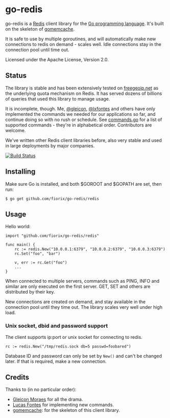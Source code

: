 go-redis
========

go-redis is a [Redis](http://redis.io) client library for the
[Go programming language](http://golang.org). It's built on the skeleton of
[gomemcache](http://github.com/bradfitz/gomemcache).

It is safe to use by multiple goroutines, and will automatically make new
connections to redis on demand - scales well. Idle connections stay in the
connection pool until time out.

Licensed under the Apache License, Version 2.0.


## Status

The library is stable and has been extensively tested on
[freegeoip.net](http://freegeoip.net) as the underlying quota mechanism
on Redis. It has served dozens of billions of queries that used this library
to manage usage.

It is incomplete, though. Me, [@gleicon](https://github.com/gleicon),
[@lxfontes](https://github.com/lxfontes) and others have only implemented the
commands we needed for our applications so far, and continue doing so with no
rush or schedule.
See [commands.go](https://github.com/fiorix/go-redis/blob/master/redis/commands.go)
for a list of supported commands - they're in alphabetical order. Contributors
are welcome.

We've written other Redis client libraries before, also very stable and used
in large deployments by major companies.

[![Build Status](https://secure.travis-ci.org/fiorix/go-redis.png)](http://travis-ci.org/fiorix/go-redis)


## Installing

Make sure Go is installed, and both $GOROOT and $GOPATH are set, then
run:

	$ go get github.com/fiorix/go-redis/redis


## Usage

Hello world:

	import "github.com/fiorix/go-redis/redis"

	func main() {
		rc := redis.New("10.0.0.1:6379", "10.0.0.2:6379", "10.0.0.3:6379")
		rc.Set("foo", "bar")

		v, err := rc.Get("foo")
		...
	}

When connected to multiple servers, commands such as PING, INFO and
similar are only executed on the first server. GET, SET and others are
distributed by their key.

New connections are created on demand, and stay available in the connection
pool until they time out. The library scales very well under high load.


### Unix socket, dbid and password support

The client supports ip:port or unix socket for connecting to redis.

	rc := redis.New("/tmp/redis.sock db=5 passwd=foobared")

Database ID and password can only be set by ``New()`` and can't be
changed later. If that is required, make a new connection.


## Credits

Thanks to (in no particular order):

- [Gleicon Moraes](https://github.com/gleicon) for all the drama.
- [Lucas Fontes](https://github.com/lxfontes) for implementing new commands.
- [gomemcache](https://github.com/bradfitz/gomemcache): for the skeleton of
this client library.
